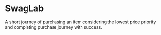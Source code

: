 # SwagLab
A short journey of purchasing an item considering the lowest price priority and completing purchase journey with success.
